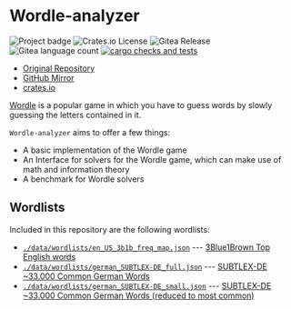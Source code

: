 # Wordle-analyzer


![Project badge](https://img.shields.io/badge/language-Rust-blue.svg)
![Crates.io License](https://img.shields.io/crates/l/wordle-analyzer)
![Gitea Release](https://img.shields.io/gitea/v/release/PlexSheep/wordle-analyzer?gitea_url=https%3A%2F%2Fgit.cscherr.de)
![Gitea language count](https://img.shields.io/gitea/languages/count/PlexSheep/wordle-analyzer?gitea_url=https%3A%2F%2Fgit.cscherr.de)
[![cargo checks and tests](https://github.com/PlexSheep/wordle-analyzer/actions/workflows/cargo.yaml/badge.svg)](https://github.com/PlexSheep/wordle-analyzer/actions/workflows/cargo.yaml)

* [Original Repository](https://git.cscherr.de/PlexSheep/wordle-analyzer)
* [GitHub Mirror](https://github.com/PlexSheep/wordle-analyzer)
* [crates.io](https://crates.io/crates/wordle-analyzer)

[Wordle](https://en.wikipedia.org/wiki/Wordle) is a popular game in which you
have to guess words by slowly guessing the letters contained in it.

`Wordle-analyzer` aims to offer a few things:

* A basic implementation of the Wordle game
* An Interface for solvers for the Wordle game, which can make use of math and
  information theory
* A benchmark for Wordle solvers

## Wordlists

Included in this repository are the following wordlists:

<!-- TODO: make sure this is properly cited -->
* [`./data/wordlists/en_US_3b1b_freq_map.json`](./data/wordlists/en_US_3b1b_freq_map.json) --- [3Blue1Brown Top English words](https://github.com/3b1b/videos/tree/master/_2022/wordle/data)
* [`./data/wordlists/german_SUBTLEX-DE_full.json`](./data/wordlists/german_SUBTLEX-DE_full.json) --- [SUBTLEX-DE ~33.000 Common German Words](https://osf.io/py9ba/files/osfstorage)
* [`./data/wordlists/german_SUBTLEX-DE_small.json`](./data/wordlists/german_SUBTLEX-DE_small.json) --- [SUBTLEX-DE ~33.000 Common German Words (reduced to most common)](https://osf.io/py9ba/files/osfstorage)
